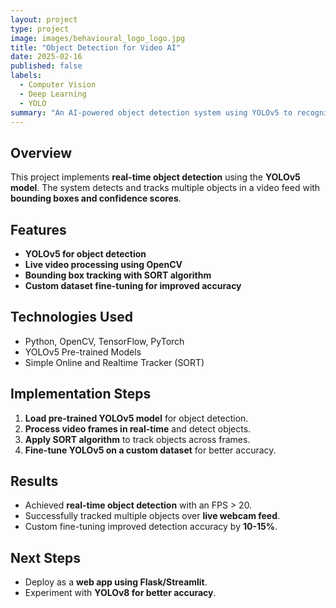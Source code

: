 ```yaml
---
layout: project
type: project
image: images/behavioural_logo_logo.jpg
title: "Object Detection for Video AI"
date: 2025-02-16
published: false
labels:
  - Computer Vision
  - Deep Learning
  - YOLO
summary: "An AI-powered object detection system using YOLOv5 to recognize and track objects in real-time videos."
---
```


## Overview
This project implements **real-time object detection** using the **YOLOv5 model**. The system detects and tracks multiple objects in a video feed with **bounding boxes and confidence scores**.

## Features
- **YOLOv5 for object detection**
- **Live video processing using OpenCV**
- **Bounding box tracking with SORT algorithm**
- **Custom dataset fine-tuning for improved accuracy**

## Technologies Used
- Python, OpenCV, TensorFlow, PyTorch
- YOLOv5 Pre-trained Models
- Simple Online and Realtime Tracker (SORT)

## Implementation Steps
1. **Load pre-trained YOLOv5 model** for object detection.
2. **Process video frames in real-time** and detect objects.
3. **Apply SORT algorithm** to track objects across frames.
4. **Fine-tune YOLOv5 on a custom dataset** for better accuracy.

## Results
- Achieved **real-time object detection** with an FPS > 20.
- Successfully tracked multiple objects over **live webcam feed**.
- Custom fine-tuning improved detection accuracy by **10-15%**.

## Next Steps
- Deploy as a **web app using Flask/Streamlit**.
- Experiment with **YOLOv8 for better accuracy**.

